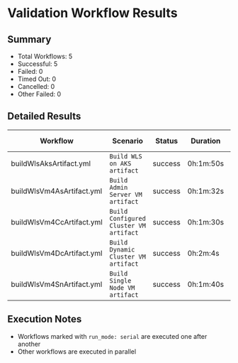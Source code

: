 # Validation Workflow Results

## Summary
- Total Workflows: 5
- Successful: 5
- Failed: 0
- Timed Out: 0
- Cancelled: 0
- Other Failed: 0

## Detailed Results

| Workflow | Scenario | Status | Duration | Run URL |
|----------|----------|---------|-----------|----------|
| buildWlsAksArtifact.yml | `Build WLS on AKS artifact` | success | 0h:1m:50s | [View Run](https://github.com/azure-javaee/weblogic-azure/actions/runs/16512994528) |
| buildWlsVm4AsArtifact.yml | `Build Admin Server VM artifact` | success | 0h:1m:32s | [View Run](https://github.com/azure-javaee/weblogic-azure/actions/runs/16512995774) |
| buildWlsVm4CcArtifact.yml | `Build Configured Cluster VM artifact` | success | 0h:1m:30s | [View Run](https://github.com/azure-javaee/weblogic-azure/actions/runs/16512996745) |
| buildWlsVm4DcArtifact.yml | `Build Dynamic Cluster VM artifact` | success | 0h:2m:4s | [View Run](https://github.com/azure-javaee/weblogic-azure/actions/runs/16512997668) |
| buildWlsVm4SnArtifact.yml | `Build Single Node VM artifact` | success | 0h:1m:40s | [View Run](https://github.com/azure-javaee/weblogic-azure/actions/runs/16512998795) |


## Execution Notes
- Workflows marked with `run_mode: serial` are executed one after another
- Other workflows are executed in parallel
